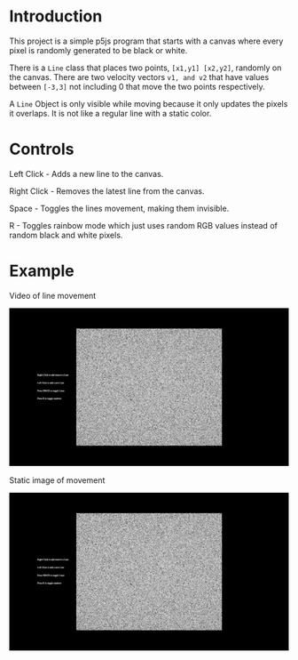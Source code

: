 # Introduction

This project is a simple p5js program that starts with a canvas where every pixel is randomly generated to be black or white.

There is a `Line` class that places two points, `[x1,y1] [x2,y2]`, randomly on the canvas. There are two velocity vectors `v1, and v2` that have values between `[-3,3]` not including 0 that move the two points respectively.

A `Line` Object is only visible while moving because it only updates the pixels it overlaps. It is not like a regular line with a static color.

# Controls

Left Click - Adds a new line to the canvas.

Right Click - Removes the latest line from the canvas.

Space - Toggles the lines movement, making them invisible.

R - Toggles rainbow mode which just uses random RGB values instead of random black and white pixels.

# Example

Video of line movement

![](https://github.com/trevorwinser/Invisible-Line/blob/main/Demo.gif)

Static image of movement


![](https://github.com/trevorwinser/Invisible-Line/blob/main/Demo.png)